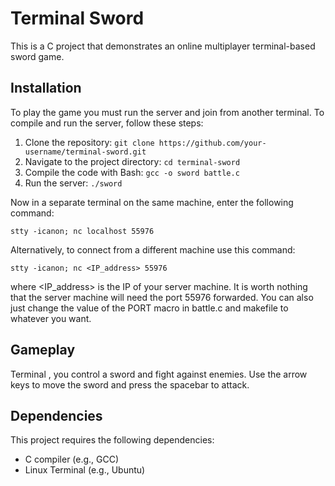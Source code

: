# Terminal Sword

This is a C project that demonstrates an online multiplayer terminal-based sword game.

## Installation

To play the game you must run the server and join from another terminal. To compile and run the server, follow these steps:

1. Clone the repository: `git clone https://github.com/your-username/terminal-sword.git`
2. Navigate to the project directory: `cd terminal-sword`
3. Compile the code with Bash: `gcc -o sword battle.c`
4. Run the server: `./sword`

Now in a separate terminal on the same machine, enter the following command:
```
stty -icanon; nc localhost 55976
```
Alternatively, to connect from a different machine use this command:
```
stty -icanon; nc <IP_address> 55976
```
where <IP_address> is the IP of your server machine. It is worth nothing that the server machine will need the port 55976 forwarded. You can also just change the value of the PORT macro in battle.c and makefile to whatever you want.

## Gameplay

Terminal , you control a sword and fight against enemies. Use the arrow keys to move the sword and press the spacebar to attack.

## Dependencies

This project requires the following dependencies:

- C compiler (e.g., GCC)
- Linux Terminal (e.g., Ubuntu)


